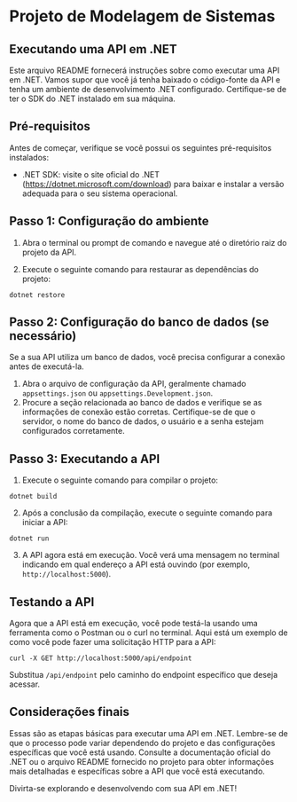 # Projeto de Modelagem de Sistemas
## Executando uma API em .NET

Este arquivo README fornecerá instruções sobre como executar uma API em .NET. Vamos supor que você já tenha baixado o código-fonte da API e tenha um ambiente de desenvolvimento .NET configurado. Certifique-se de ter o SDK do .NET instalado em sua máquina.

## Pré-requisitos

Antes de começar, verifique se você possui os seguintes pré-requisitos instalados:

- .NET SDK: visite o site oficial do .NET (https://dotnet.microsoft.com/download) para baixar e instalar a versão adequada para o seu sistema operacional.

## Passo 1: Configuração do ambiente

1. Abra o terminal ou prompt de comando e navegue até o diretório raiz do projeto da API.

2. Execute o seguinte comando para restaurar as dependências do projeto:

```shell
dotnet restore
```

## Passo 2: Configuração do banco de dados (se necessário)

Se a sua API utiliza um banco de dados, você precisa configurar a conexão antes de executá-la.

1. Abra o arquivo de configuração da API, geralmente chamado `appsettings.json` ou `appsettings.Development.json`.
2. Procure a seção relacionada ao banco de dados e verifique se as informações de conexão estão corretas. Certifique-se de que o servidor, o nome do banco de dados, o usuário e a senha estejam configurados corretamente.

## Passo 3: Executando a API

1. Execute o seguinte comando para compilar o projeto:

```shell
dotnet build
```

2. Após a conclusão da compilação, execute o seguinte comando para iniciar a API:


```shell
dotnet run
```

3. A API agora está em execução. Você verá uma mensagem no terminal indicando em qual endereço a API está ouvindo (por exemplo, `http://localhost:5000`).

## Testando a API

Agora que a API está em execução, você pode testá-la usando uma ferramenta como o Postman ou o curl no terminal. Aqui está um exemplo de como você pode fazer uma solicitação HTTP para a API:

```shell
curl -X GET http://localhost:5000/api/endpoint
```
Substitua `/api/endpoint` pelo caminho do endpoint específico que deseja acessar.

## Considerações finais

Essas são as etapas básicas para executar uma API em .NET. Lembre-se de que o processo pode variar dependendo do projeto e das configurações específicas que você está usando. Consulte a documentação oficial do .NET ou o arquivo README fornecido no projeto para obter informações mais detalhadas e específicas sobre a API que você está executando.

Divirta-se explorando e desenvolvendo com sua API em .NET!

##
